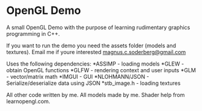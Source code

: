 # OpenGL Demo

A small OpenGL Demo with the purpose of learning rudimentary graphics programming in C++.

If you want to run the demo you need the assets folder (models and textures). 
Email me if youre interested magnus.c.soderberg@gmail.com
 
Uses the following dependencies:
*ASSIMP - loading models
*GLEW - obtain OpenGL functions
*GLFW - rendering context and user inputs
*GLM - vector/matrix math
*IMGUI - GUI
*NLOHMANN/JSON - Serialize/deserialize data using JSON
*stb_image.h - loading textures
 
All other code written by me. All models made by me. 
Shader help from learnopengl.com.


